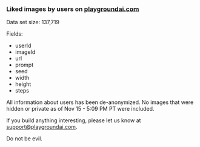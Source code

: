 ### Liked images by users on [playgroundai.com](https://playgroundai.com)

Data set size: 137,719

Fields:

- userId
- imageId
- url
- prompt
- seed
- width
- height
- steps

All information about users has been de-anonymized. No images that were hidden or private as of Nov 15 - 5:09 PM PT were included.

If you build anything interesting, please let us know at support@playgroundai.com.

Do not be evil.

